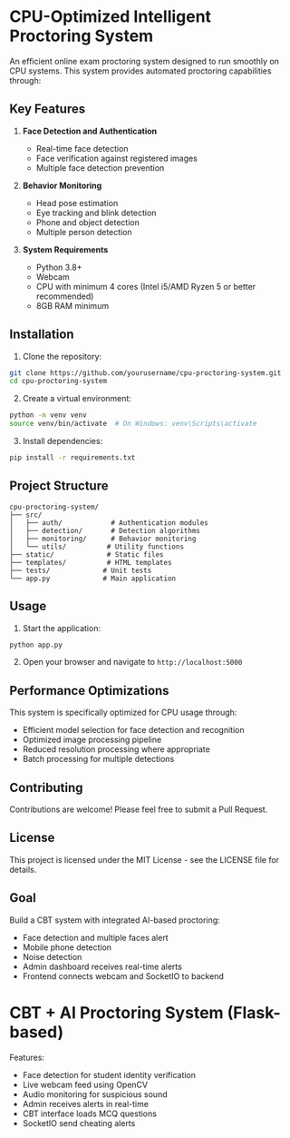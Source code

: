 # CPU-Optimized Intelligent Proctoring System

An efficient online exam proctoring system designed to run smoothly on CPU systems. This system provides automated proctoring capabilities through:

## Key Features

1. **Face Detection and Authentication**
   - Real-time face detection
   - Face verification against registered images
   - Multiple face detection prevention

2. **Behavior Monitoring**
   - Head pose estimation
   - Eye tracking and blink detection
   - Phone and object detection
   - Multiple person detection

3. **System Requirements**
   - Python 3.8+
   - Webcam
   - CPU with minimum 4 cores (Intel i5/AMD Ryzen 5 or better recommended)
   - 8GB RAM minimum

## Installation

1. Clone the repository:
```bash
git clone https://github.com/yourusername/cpu-proctoring-system.git
cd cpu-proctoring-system
```

2. Create a virtual environment:
```bash
python -m venv venv
source venv/bin/activate  # On Windows: venv\Scripts\activate
```

3. Install dependencies:
```bash
pip install -r requirements.txt
```

## Project Structure

```
cpu-proctoring-system/
├── src/
│   ├── auth/            # Authentication modules
│   ├── detection/       # Detection algorithms
│   ├── monitoring/      # Behavior monitoring
│   └── utils/          # Utility functions
├── static/             # Static files
├── templates/          # HTML templates
├── tests/             # Unit tests
└── app.py             # Main application
```

## Usage

1. Start the application:
```bash
python app.py
```

2. Open your browser and navigate to `http://localhost:5000`

## Performance Optimizations

This system is specifically optimized for CPU usage through:
- Efficient model selection for face detection and recognition
- Optimized image processing pipeline
- Reduced resolution processing where appropriate
- Batch processing for multiple detections

## Contributing

Contributions are welcome! Please feel free to submit a Pull Request.

## License

This project is licensed under the MIT License - see the LICENSE file for details. 

## Goal
Build a CBT system with integrated AI-based proctoring:
- Face detection and multiple faces alert
- Mobile phone detection
- Noise detection
- Admin dashboard receives real-time alerts
- Frontend connects webcam and SocketIO to backend

# CBT + AI Proctoring System (Flask-based)

Features:
- Face detection for student identity verification
- Live webcam feed using OpenCV
- Audio monitoring for suspicious sound
- Admin receives alerts in real-time
- CBT interface loads MCQ questions
- SocketIO send cheating alerts
